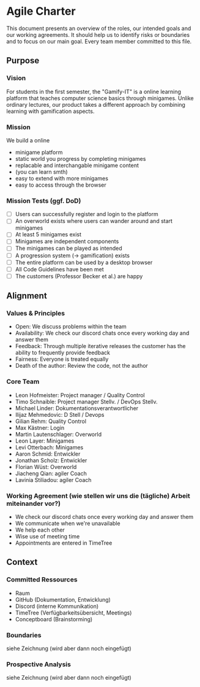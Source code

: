 # Agile Charter

This document presents an overview of the roles, our intended goals and our working agreements. It should help us to identify risks or boundaries and to focus on our main goal. Every team member committed to this file.

## Purpose

### Vision

For students in the first semester, the "Gamify-IT" is a online learning platform that teaches computer science basics through minigames.
Unlike ordinary lectures, our product takes a different approach by combining learning with gamification aspects.

### Mission

We build a online 

- minigame platform
- static world you progress by completing minigames
- replacable and interchangable minigame content
- (you can learn smth)
- easy to extend with more minigames
- easy to access through the browser

### Mission Tests (ggf. DoD)

- [ ] Users can successfully register and login to the platform
- [ ] An overworld exists where users can wander around and start minigames
- [ ] At least 5 minigames exist
- [ ] Minigames are independent components
- [ ] The minigames can be played as intended
- [ ] A progression system (-> gamification) exists
- [ ] The entire platform can be used by a desktop browser
- [ ] All Code Guidelines have been met
- [ ] The customers (Professor Becker et al.) are happy

## Alignment

### Values & Principles

- Open: We discuss problems within the team
- Availability: We check our discord chats once every working day and answer them
- Feedback: Through multiple iterative releases the customer has the ability to frequently provide feedback
- Fairness: Everyone is treated equally
- Death of the author: Review the code, not the author

### Core Team

- Leon Hofmeister: Project manager / Quality Control
- Timo Schnaible: Project manager Stellv. / DevOps Stellv.
- Michael Linder: Dokumentationsverantwortlicher
- Ilijaz Mehmedovic: D Stell / Devops
- Gilian Rehm: Quality Control
- Max Kästner: Login
- Martin Lautenschlager: Overworld
- Leon Layer: Minigames
- Levi Otterbach: Minigames
- Aaron Schmid: Entwickler
- Jonathan Scholz: Entwickler
- Florian Wüst: Overworld
- Jiacheng Qian: agiler Coach
- Lavinia Stiliadou: agiler Coach


### Working Agreement (wie stellen wir uns die (tägliche) Arbeit miteinander vor?)

- We check our discord chats once every working day and answer them
- We communicate when we're unavailable
- We help each other
- Wise use of meeting time
- Appointments are entered in TimeTree

## Context

### Committed Ressources

- Raum
- GitHub (Dokumentation, Entwicklung)
- Discord (interne Kommunikation)
- TimeTree (Verfügbarkeitsübersicht, Meetings)
- Conceptboard (Brainstorming)

### Boundaries

siehe Zeichnung (wird aber dann noch eingefügt)

### Prospective Analysis

siehe Zeichnung (wird aber dann noch eingefügt)
